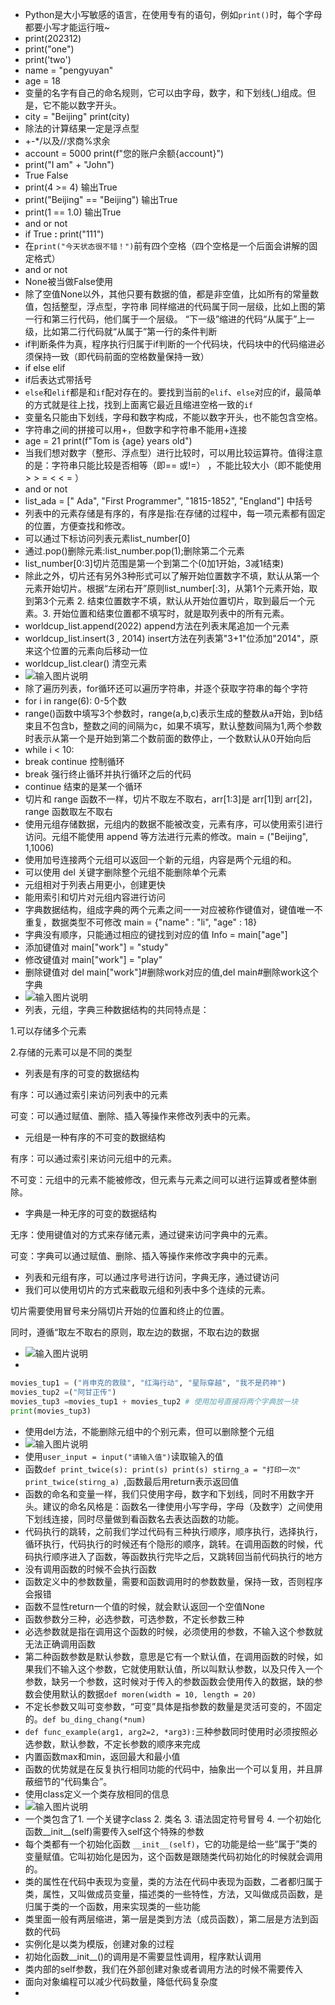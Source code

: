 - Python是大小写敏感的语言，在使用专有的语句，例如`print()`时，每个字母都要小写才能运行哦~
- print(202312)
- print("one")
- print('two')
- name = "pengyuyan"
- age = 18
- 变量的名字有自己的命名规则，它可以由字母，数字，和下划线(_)组成。但是，它不能以数字开头。
- city = "Beijing"   print(city)
- 除法的计算结果一定是浮点型
- +-*/以及//求商%求余
- account = 5000
print(f"您的账户余额{account}")
- print("I am" + "John")
- True False
- print(4 >= 4) 输出True
- print("Beijing" == "Beijing") 输出True
- print(1 == 1.0) 输出True
- and or not
- if True **:**     print("111")
- 在`print("今天状态很不错！")`前有四个空格（四个空格是一个后面会讲解的固定格式）
- and or not
- None被当做False使用
- 除了空值None以外，其他只要有数据的值，都是非空值，比如所有的常量数值，包括整型，浮点型，字符串
同样缩进的代码属于同一层级，比如上图的第一行和第三行代码，他们属于一个层级。
“下一级”缩进的代码“从属于”上一级，比如第二行代码就“从属于”第一行的条件判断
- if判断条件为真，程序执行归属于if判断的一个代码块，代码块中的代码缩进必须保持一致（即代码前面的空格数量保持一致）
- if else elif
- if后表达式带括号
- `else`和`elif`都是和`if`配对存在的。要找到当前的`elif`、`else`对应的if，最简单的方式就是往上找，找到上面离它最近且缩进空格一致的`if`
- 变量名只能由下划线，字母和数字构成，不能以数字开头，也不能包含空格。
- 字符串之间的拼接可以用+，但数字和字符串不能用+连接
- age = 21 print(f"Tom is {age} years old")
- 当我们想对数字（整形、浮点型）进行比较时，可以用比较运算符。值得注意的是：字符串只能比较是否相等（即== 或!=） ，不能比较大小（即不能使用 > > = < < = ）
- and or not
- list_ada = [" Ada", "First Programmer", "1815-1852", "England"] 中括号
- 列表中的元素存储是有序的，有序是指:在存储的过程中，每一项元素都有固定的位置，方便查找和修改。
- 可以通过下标访问列表元素list_number[0]
- 通过.pop()删除元素:list_number.pop(1);删除第二个元素
- list_number[0:3]切片范围是第一个到第二个(0加1开始，3减1结束)
- 除此之外，切片还有另外3种形式可以了解开始位置数字不填，默认从第一个元素开始切片。根据“左闭右开”原则list_number[:3]，从第1个元素开始，取到第3个元素 2. 结束位置数字不填，默认从开始位置切片，取到最后一个元素。3. 开始位置和结束位置都不填写时，就是取列表中的所有元素。
- worldcup_list.append(2022) append方法在列表末尾追加一个元素
- worldcup_list.insert(3 , 2014) insert方法在列表第"3+1"位添加"2014"，原来这个位置的元素向后移动一位
- worldcup_list.clear() 清空元素
- ![输入图片说明](/imgs/2024-07-07/U0qVEpuT6FjzhwiS.png)
- 除了遍历列表，for循环还可以遍历字符串，并逐个获取字符串的每个字符
- for i in range(6): 0-5个数
- range()函数中填写3个参数时，range(a,b,c)表示生成的整数从a开始，到b结束且不包含b，整数之间的间隔为c，如果不填写，默认整数间隔为1,两个参数时表示从第一个是开始到第二个数前面的数停止，一个数默认从0开始向后
- while i < 10:
- break continue 控制循环
- break 强行终止循环并执行循环之后的代码
- continue 结束的是某一个循环
- 切片和 range 函数不一样，切片不取左不取右，arr[1:3]是 arr[1]到 arr[2]，range 函数取左不取右
- 使用元组存储数据，元组内的数据不能被改变，元素有序，可以使用索引进行访问。元组不能使用 append 等方法进行元素的修改。main = ("Beijing", 1,1006)
- 使用加号连接两个元组可以返回一个新的元组，内容是两个元组的和。
- 可以使用 del 关键字删除整个元组不能删除单个元素
- 元组相对于列表占用更小，创建更快
- 能用索引和切片对元组内容进行访问
- 字典数据结构，组成字典的两个元素之间一一对应被称作键值对，键值唯一不重复，数据类型不可修改 main = {"name" : "li", "age" : 18}
- 字典没有顺序，只能通过相应的键找到对应的值 Info = main["age"]
- 添加键值对 main["work"] = "study"
- 修改键值对 main["work"] = "play"
- 删除键值对 del main["work"]#删除work对应的值,del main#删除work这个字典
- ![输入图片说明](/imgs/2024-07-09/FN70nsczBR63fmxu.png)
- 列表，元组，字典三种数据结构的共同特点是：

1.可以存储多个元素

2.存储的元素可以是不同的类型
- 列表是有序的可变的数据结构

有序：可以通过索引来访问列表中的元素

可变：可以通过赋值、删除、插入等操作来修改列表中的元素。
- 元组是一种有序的不可变的数据结构

有序：可以通过索引来访问元组中的元素。

不可变：元组中的元素不能被修改，但元素与元素之间可以进行运算或者整体删除。
- 字典是一种无序的可变的数据结构

无序：使用键值对的方式来存储元素，通过键来访问字典中的元素。

可变：字典可以通过赋值、删除、插入等操作来修改字典中的元素。
- 列表和元组有序，可以通过序号进行访问，字典无序，通过键访问
- 我们可以使用切片的方式来截取元组和列表中多个连续的元素。

切片需要使用冒号来分隔切片开始的位置和终止的位置。

同时，遵循“取左不取右的原则，取左边的数据，不取右边的数据
- ![输入图片说明](/imgs/2024-07-09/UTNe6jU6ZVsScwJN.png)
- 
 ```py
movies_tup1 = ("肖申克的救赎", "红海行动", "星际穿越", "我不是药神")
movies_tup2 =("阿甘正传")
movies_tup3 =movies_tup1 + movies_tup2 # 使用加号直接将两个字典放一块
print(movies_tup3)
```
- 使用del方法，不能删除元组中的个别元素，但可以删除整个元组
- ![输入图片说明](/imgs/2024-07-09/53lVYvz9jQ7tLrtU.png)
- 使用`user_input = input("请输入值")`读取输入的值
- 函数`def print_twice(s): print(s) print(s) stirng_a = "打印一次" print_twice(stirng_a) `,函数最后用return表示返回值
- 函数的命名和变量一样，我们只使用字母，数字和下划线，同时不用数字开头。建议的命名风格是：函数名一律使用小写字母，字母（及数字）之间使用下划线连接，同时尽量做到看函数名去表达函数的功能。
- 代码执行的跳转，之前我们学过代码有三种执行顺序，顺序执行，选择执行，循环执行，代码执行的时候还有个隐形的顺序，跳转。在调用函数的时候，代码执行顺序进入了函数，等函数执行完毕之后，又跳转回当前代码执行的地方
- 没有调用函数的时候不会执行函数
- 函数定义中的参数数量，需要和函数调用时的参数数量，保持一致，否则程序会报错
- 函数不显性return一个值的时候，就会默认返回一个空值None
- 函数参数分三种，必选参数，可选参数，不定长参数三种
- 必选参数就是指在调用这个函数的时候，必须使用的参数，不输入这个参数就无法正确调用函数
- 第二种函数参数是默认参数，意思是它有一个默认值，在调用函数的时候，如果我们不输入这个参数，它就使用默认值，所以叫默认参数，以及只传入一个参数，缺另一个参数，这时候对于传入的参数函数会使用传入的数据，缺的参数会使用默认的数据`def moren(width = 10, length = 20)`
- 不定长参数又叫可变参数，“可变”具体是指参数的数量是灵活可变的，不固定的。`def bu_ding_chang(*num)`
- `def func_example(arg1, arg2=2, *arg3):`三种参数同时使用时必须按照必选参数，默认参数，不定长参数的顺序来完成
- 内置函数max和min，返回最大和最小值
- 函数的优势就是在反复执行相同功能的代码中，抽象出一个可以复用，并且屏蔽细节的“代码集合”。
- 使用class定义一个类存放相同的信息
- ![输入图片说明](/imgs/2024-07-10/cWCjT9JNJzebhoYp.png)
- 一个类包含了1. 一个关键字class 2. 类名 3. 语法固定符号冒号 4. 一个初始化函数__init__(self)需要传入self这个特殊的参数
- 每个类都有一个初始化函数 `__init__(self)`，它的功能是给一些“属于”类的变量赋值。它叫初始化是因为，这个函数是跟随类代码初始化的时候就会调用的。
- 类的属性在代码中表现为变量，类的方法在代码中表现为函数，二者都归属于类，属性，又叫做成员变量，描述类的一些特性，方法，又叫做成员函数，是归属于类的一个函数，用来实现类的一些功能
- 类里面一般有两层缩进，第一层是类到方法（成员函数），第二层是方法到函数的代码
- 实例化是以类为模版，创建对象的过程
- 初始化函数__init__()的调用是不需要显性调用，程序默认调用
- 类内部的self参数，我们在外部创建对象或者调用方法的时候不需要传入
- 面向对象编程可以减少代码数量，降低代码复杂度
- 

<!--stackedit_data:
eyJoaXN0b3J5IjpbMTY1MjE0MTc4MSwtOTU0OTI2NjI3LC0xNj
c5MDQ3NTA1LDEzMzY3NjgwOTEsMTg2NTAwNTgwOSwtMTE3NzM1
ODc0LDU0MjQ4NTg3OCwtMTE4MjE4NzI2MiwxMjE0MTAyNTc4LD
E0MDc5NjY3NDAsLTk4NDg5Mzc0NSwzNzg0NTA4ODMsNzgyMjUx
MjczLC05MTIxNjY1MzcsLTE5OTkxMDk3MTAsLTIzNjAwMTk1MS
wtOTIxNjM4NzMsLTY1NDUzMDg1OCwtMTY0MjcwMjY2MywtMTAz
MDIzNDQwMV19
-->